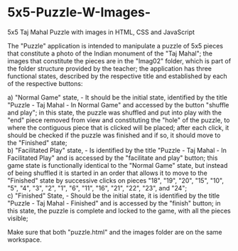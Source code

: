 # 5x5-Puzzle-W-Images-
5x5 Taj Mahal Puzzle with images in HTML, CSS and JavaScript

The "Puzzle" application is intended to manipulate a puzzle of 5x5 pieces that constitute a photo of the Indian monument of the "Taj Mahal"; the images that constitute the pieces are in the "Imag02" folder, which is part of the folder structure provided by the teacher; the application has three functional states, described by the respective title and established by each of the respective buttons:

a) "Normal Game" state, - It should be the initial state, identified by the title "Puzzle - Taj Mahal - In Normal Game" and accessed by the button "shuffle and play"; in this state, the puzzle was shuffled and put into play with the "end" piece removed from view and constituting the "hole" of the puzzle, to where the contiguous piece that is clicked will be placed; after each click, it should be checked if the puzzle was finished and if so, it should move to the "Finished" state;
<br>
b) "Facilitated Play" state, - Is identified by the title "Puzzle - Taj Mahal - In Facilitated Play" and is accessed by the "facilitate and play" button; this game state is functionally identical to the "Normal Game" state, but instead of being shuffled it is started in an order that allows it to move to the "Finished" state by successive clicks on pieces "18", "19", "20", "15", "10", "5", "4", "3", "2", "1", "6", "11", "16", "21", "22", "23", and "24";
<br>
c) "Finished" State, - Should be the initial state, it is identified by the title "Puzzle - Taj Mahal - Finished" and is accessed by the "finish" button; in this state, the puzzle is complete and locked to the game, with all the pieces visible;

Make sure that both "puzzle.html" and the images folder are on the same workspace.
